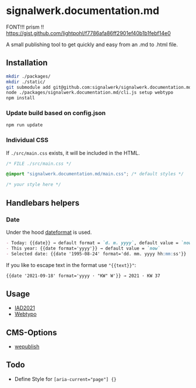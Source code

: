 # signalwerk.documentation.md

FONT!!!
prism !! https://gist.github.com/lightpohl/f7786afa86ff2901ef40b1b1febf14e0

A small publishing tool to get quickly and easy from an .md to .html file.

## Installation

```bash
mkdir ./packages/
mkdir ./static/
git submodule add git@github.com:signalwerk/signalwerk.documentation.md.git ./packages/signalwerk.documentation.md
node ./packages/signalwerk.documentation.md/cli.js setup webtypo
npm install
```

### Update build based on config.json

```bash
npm run update
```

### Individual CSS

If `./src/main.css` exists, it will be included in the HTML.

```css
/* FILE ./src/main.css */

@import "signalwerk.documentation.md/main.css"; /* default styles */

/* your style here */
```

## Handlebars helpers

### Date

Under the hood [dateformat](https://www.npmjs.com/package/dateformat) is used.

```md
- Today: {{date}} → default format = `d. m. yyyy`, default value = `now`
- This year: {{date format='yyyy'}} → default value = `now`
- Selected date: {{date '1995-08-24' format='dd. mm. yyyy hh:mm:ss'}}
```

If you like to escape text in the format use `"{{text}}"`: 

```md
{{date '2021-09-18' format='yyyy · "KW" W'}} → 2021 · KW 37 
```

## Usage
* [IAD2021](https://iad2021.signalwerk.ch/)
* [Webtypo](https://webtypo.signalwerk.ch/)

## CMS-Options
* [wepublish](https://wepublish.ch/de/das-projekt/)

## Todo
* Define Style for `[aria-current="page"] {}`